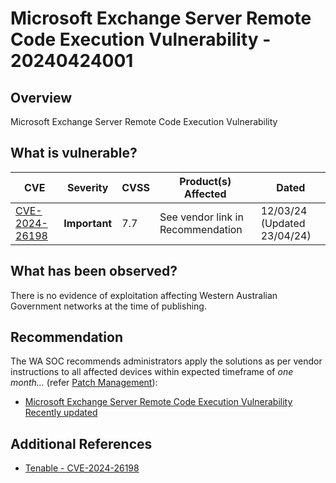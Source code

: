# Microsoft Exchange Server Remote Code Execution Vulnerability - 20240424001

## Overview
Microsoft Exchange Server Remote Code Execution Vulnerability

## What is vulnerable?

| CVE                                                               | Severity | CVSS | Product(s) Affected               | Dated                       |
| ----------------------------------------------------------------- | -------- | ---- | --------------------------------- | --------------------------- |
| [CVE-2024-26198](https://msrc.microsoft.com/update-guide/vulnerability/CVE-2024-26198) | **Important** | 7.7  | See vendor link in Recommendation | 12/03/24 (Updated 23/04/24) |

## What has been observed?

There is no evidence of exploitation affecting Western Australian Government networks at the time of publishing.

## Recommendation

The WA SOC recommends administrators apply the solutions as per vendor instructions to all affected devices within expected timeframe of *one month...* (refer [Patch Management](../guidelines/patch-management.md)):

- [Microsoft Exchange Server Remote Code Execution Vulnerability Recently updated](https://msrc.microsoft.com/update-guide/en-US/advisory/CVE-2024-26190)

## Additional References

- [Tenable - CVE-2024-26198
](https://www.tenable.com/cve/CVE-2024-26198)
